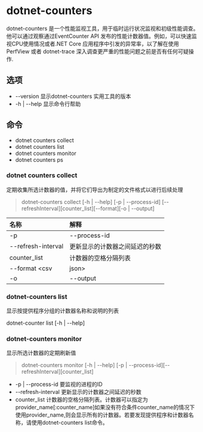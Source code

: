 # dotnet-counters

 dotnet-counters 是一个性能监视工具，用于临时运行状况监视和初级性能调查。他可以通过观察通过EventCounter  API 发布的性能计数器值。例如，可以快速监视CPU使用情况或者.NET Core 应用程序中引发的异常率，以了解在使用PerfView 或者 dotnet-trace 深入调查更严重的性能问题之前是否有任何可疑操作.

## 选项

* --version
    显示dotnet-counters 实用工具的版本
* -h | --help
    显示命令行帮助

## 命令

* dotnet counters collect
* dotnet counters list
* dotnet counters monitor
* dotnet counters ps

### dotnet counters collect

定期收集所选计数器的值，并将它们导出为制定的文件格式以进行后续处理

> dotnet-counters collect [-h | --help] [-p | --process-id] [--refreshInterval][counter_list][--format][-o | --output]

| 名称 | 解释 |
| :------- | :------- |
| -p | --process-id | 要监视的进程的iD|
| --refresh-interval <seconds> | 更新显示的计数器之间延迟的秒数 |
| counter_list <COUNTERS> | 计数器的空格分隔列表 |
| --format <csv|json> | 要导出的格式。 当前可用的格式: csv 和json |
| -o | --output <output> | 输出文件的名称 |

### dotnet-counters list

显示按提供程序分组的计数器名称和说明的列表

dotnet-counter list [-h | --help]

### dotnet-counters monitor

显示所选计数器的定期刷新值

> dotnet-counters monitor [-h | --help] [-p | --process-id][--refreshInterval][counter_list]

* -p | --process-id <PID> 要监视的进程的ID
* --refresh-interval <SECONDS> 更新显示的计数器之间延迟的秒数
* counter_list <COUNTERS> 计数器的空格分隔列表。计数器可以指定为provider_name[:counter_name]如果没有符合条件counter_name的情况下使用provider_name,则会显示所有的计数器。若要发现提供程序和计数器名称，请使用dotnet-counters list命令。
